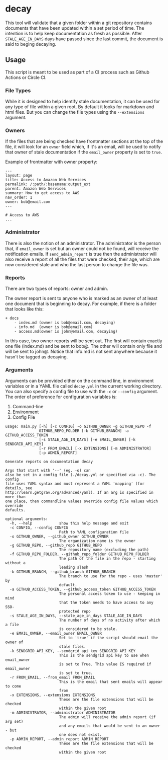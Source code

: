 # decay
This tool will validate that a given folder within a git repository contains documents that have been updated within a set period of time. The intention is to help keep documentation as fresh as possible.  After `STALE_AGE_IN_DAYS` days have passed since the last commit, the document is said to beging decaying.    

## Usage
This script is meant to be used as part of a CI process such as Github Actions or Circle CI.  

### File Types
While it is designed to help identify stale documentation, it can be used for any type of file within a given root. By default it looks for markdown and html files.  But you can change the file types using the `--extensions` argument.  

### Owners
If the files that are being checked have frontmatter sections at the top of the file, it will look for an `owner` field which, if it's an email, will be used to notify that owner of stale documentation if the `email_owner` property is set to `true`.  

Example of frontmatter with owner property:
```
---
layout: page
title: Access to Amazon Web Services
permalink: /:path/:basename:output_ext
parent: Amazon Web Services
summary: How to get access to AWS
nav_order: 1
owner: bob@email.com
---

# Access to AWS
...

```

### Administrator
There is also the notion of an administrator.  The administrator is the person that, if `email_owner` is set but an owner could not be found, will receive the notification emails.  If `send_admin_report` is true then the administrator will also receive a report of all the files that were checked, their age, which are now considered stale and who the last person to change the file was.

### Reports
There are two types of reports: owner and admin.  

The owner report is sent to anyone who is marked as an owner of at least one document that is beginning to decay.  For example, if there is a folder that looks like this:

```
+ docs
    - index.md (owner is bob@email.com, decaying)
    - info.md  (owner is bob@email.com)
    - access.md(owner is john@email.com, decaying)
```

In this case, two owner reports will be sent out.  The first will contain exactly one file (index.md) and be sent to bob@.  The other will contain only file and will be sent to john@.  Notice that info.md is not sent anywhere because it hasn't be tagged as decaying. 


  
### Arguments

Arguments can be provided either on the command line, in environment variables or in a YAML file called `decay.yml` in the current working directory.  You can also specify a config file to use with the `-c` or `--config` argument.  The order of preference for configuration variables is:

1. Command-line
2. Environment
3. Config File

```
usage: main.py [-h] [-c CONFIG] -o GITHUB_OWNER -g GITHUB_REPO -f
               GITHUB_REPO_FOLDER [-b GITHUB_BRANCH] -a GITHUB_ACCESS_TOKEN
               [-s STALE_AGE_IN_DAYS] [-e EMAIL_OWNER] [-k SENDGRID_API_KEY]
               [-r FROM_EMAIL] [-x EXTENSIONS] [-m ADMINISTRATOR]
               [-p ADMIN_REPORT]

Generate reports on documentation decay 

Args that start with '--' (eg. -o) can
also be set in a config file (./decay.yml or specified via -c). The config
file uses YAML syntax and must represent a YAML 'mapping' (for details, see
http://learn.getgrav.org/advanced/yaml). If an arg is specified in more than
one place, then commandline values override config file values which override
defaults.

optional arguments:
  -h, --help            show this help message and exit
  -c CONFIG, --config CONFIG
                        Path to YAML configuration file
  -o GITHUB_OWNER, --github_owner GITHUB_OWNER
                        The organization name is the owner
  -g GITHUB_REPO, --github_repo GITHUB_REPO
                        The repository name (excluding the path)
  -f GITHUB_REPO_FOLDER, --github_repo_folder GITHUB_REPO_FOLDER
                        The path of the file in the repo - starting without a
                        leading slash
  -b GITHUB_BRANCH, --github_branch GITHUB_BRANCH
                        The branch to use for the repo - uses 'master' by
                        default.
  -a GITHUB_ACCESS_TOKEN, --github_access_token GITHUB_ACCESS_TOKEN
                        The personal access token to use - keeping in mind
                        that the token needs to have access to any SSO-
                        protected repo
  -s STALE_AGE_IN_DAYS, --stale_age_in_days STALE_AGE_IN_DAYS
                        The number of days of no activity after which a file
                        is considered to be stale.
  -e EMAIL_OWNER, --email_owner EMAIL_OWNER
                        Set to 'true' if the script should email the owner of
                        stale files.
  -k SENDGRID_API_KEY, --sendgrid_api_key SENDGRID_API_KEY
                        This is the sendgrid api key to use when email_owner
                        is set to True. This value IS required if email_owner
                        is set to true.
  -r FROM_EMAIL, --from_email FROM_EMAIL
                        This is the email that sent emails will appear to come
                        from
  -x EXTENSIONS, --extensions EXTENSIONS
                        These are the file extensions that will be checked
                        within the given root
  -m ADMINISTRATOR, --administrator ADMINISTRATOR
                        The admin will receive the admin report (if arg set)
                        and any emails that would be sent to an owner - but
                        one does not exist.
  -p ADMIN_REPORT, --admin_report ADMIN_REPORT
                        These are the file extensions that will be checked
                        within the given root

```
